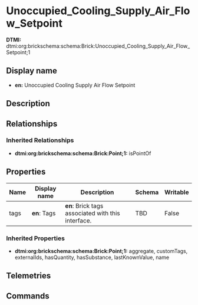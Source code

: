 # Unoccupied_Cooling_Supply_Air_Flow_Setpoint
**DTMI:** dtmi:org:brickschema:schema:Brick:Unoccupied_Cooling_Supply_Air_Flow_Setpoint;1
## Display name
- **en:** Unoccupied Cooling Supply Air Flow Setpoint
## Description
## Relationships
### Inherited Relationships
* **dtmi:org:brickschema:schema:Brick:Point;1:** isPointOf
## Properties
|Name|Display name|Description|Schema|Writable|
|-|-|-|-|-|
|tags|**en**: Tags|**en**: Brick tags associated with this interface.|TBD|False|
### Inherited Properties
* **dtmi:org:brickschema:schema:Brick:Point;1:** aggregate, customTags, externalIds, hasQuantity, hasSubstance, lastKnownValue, name
## Telemetries
## Commands
